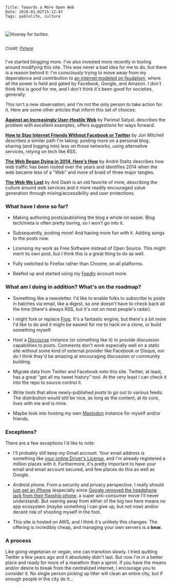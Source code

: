     Title: Towards a More Open Web
    Date: 2018-01-02T15:12:43
    Tags: pablolife, culture

<div class="caption-img-block" style="margin: 25px auto">
  <img src="/img/2018/1/turtle_THUMB.jpg" alt="Hooray for turtles." style="margin: 15px auto;" />
<p style="font-style: italic; text-align: left; font-size: small">Credit: <a
href="https://pxhere.com/en/photo/1064330" target="_blank">Pxhere</a></p>
</div>

I've started blogging more. I've also invested more recently in tooling around
modifying this site. This was never a bad idea for me to do, but there is a
reason behind it: I'm consciously trying to move away from my dependence and
contribution to [an internet modeled on feudalism][1], where all the power is
held and gated by Facebook, Google, and Amazon. I don't think this is good for
me, and I don't think it's been good for societies, generally.

<!-- more -->

This isn't a new observation, and I'm not the only person to take action for it.
Here are some other articles that inform this set of choices:

**[Against an Increasingly User-Hostile Web][4]** by Parimal Satyal, describes
the problem with excellent examples, offers suggestions for ways forward.

**[How to Stay Internet Friends Without Facebook or Twitter][2]** by Jon
Mitchell describes a similar path I'm taking: posting more on a personal blog,
sharing (and logging into) less on those networks, using alternative services,
relying on tech like RSS.

**[The Web Began Dying in 2014, Here's How][3]** by André Staltz describes how
web traffic has been routed over the years and identifies 2014 when the web
became less of a "Web" and more of braid of three major tangles.

**[The Web We Lost][5]** by Anil Dash is an old favorite of mine, describing the
culture around web services and it more readily encouraged value generation
through mixing/accessibility and user protections.

### What have I done so far?

- Making authoring posts/publishing the blog a whole lot easier. Blog tech/meta
  is often pretty boring, so I won't go into it.
  
- Subsequently, posting more! And having more fun with it. Adding songs to the
  posts now.

- Licensing my work as Free Software instead of Open Source. This might merit
  its own post, but I think this is a great thing to do as well.

- Fully switched to Firefox rather than Chrome, on all platforms.

- Beefed up and started using my [Feedly][11] account more.

### What am I doing in addition? What's on the roadmap?

- Something like a newsletter. I'd like to enable folks to subscribe to posts in
  batches via email, like a digest, so one doesn't have to check back all the
  time (there's always RSS, but it's not on most people's radar).

- I might fork or replace [Frog][9]. It's a fantastic engine, but there's a bit
  more I'd like to do and it might be easiest for me to hack on a clone, or
  build something myself.

- Host a [Discourse][6] instance (or something like it) to provide discussion
  capabilities to posts. Comments don't work especially well on a static site
  without some kind of external provider like Facebook or Disqus, nor do I think
  they'd be amazing at encouraging discussion or community building.

- Migrate data from Twitter and Facebook onto this site. Twitter, at least, has
  a great "get all my tweet history" tool. At the very least I can check it into
  the repo to source control it.

- Write tools that allow newly-published posts to go out to various feeds. The
  distribution would still be nice, as long as the content, at its core, lives
  with me and is mine.

- Maybe look into hosting my own [Mastodon][8] instance for myself and/or
  friends.

### Exceptions?

There are a few exceptions I'd like to note:

- I'll probably still keep my Gmail account. Your email address is something
  like [your online Driver's License,][7] and I'm already registered a million
  places with it. Furthermore, it's pretty important to have your email and
  email account secured, and few places do this as well as Google.

- Android phone. From a security and privacy perspective, I really should [just
  get an iPhone][12] (especially since [Google removed the headphone jack from
  their flagship phone][10], a super anti-consumer move I'll never understand).
  But veering away from either of the big two here means no app ecosystem (maybe
  something I can give up, but not now) and/or decent risk of shooting myself in
  the foot.

- This site is hosted on AWS, and I think it's unlikely this changes. The
  offering is incredibly cheap, and managing your own servers is a **bear.**

### A process

Like going vegetarian or vegan, one can transition slowly. I tried quitting
Twitter a few years ago and it absolutely didn't last. But now I'm in a better
place and ready for more of a marathon than a sprint. If you have the means
and/or desire to break from the centralized internet, I encourage you to
consider it. No single person picking up litter will clean an entire city, but
if enough people in the city do it…

   [1]: https://www.schneier.com/essays/archives/2012/11/when_it_comes_to_sec.html
   [2]: https://jonmitchell.net/blog/how-to-stay-internet-friends-without-facebook-or-twitter
   [3]: https://staltz.com/the-web-began-dying-in-2014-heres-how.html
   [4]: https://www.neustadt.fr/essays/against-a-user-hostile-web/
   [5]: http://anildash.com/2012/12/the-web-we-lost.html
   [6]: https://www.discourse.org/
   [7]: https://blog.codinghorror.com/your-internet-drivers-license/
   [8]: https://joinmastodon.org/
   [9]: https://github.com/greghendershott/frog
   [10]: https://arstechnica.com/gadgets/2017/10/pixel-2-and-2-xl-review-the-best-android-phone-you-can-buy/3/#h2
   [11]: https://feedly.com
   [12]: https://motherboard.vice.com/en_us/article/d3devm/motherboard-guide-to-not-getting-hacked-online-safety-guide
